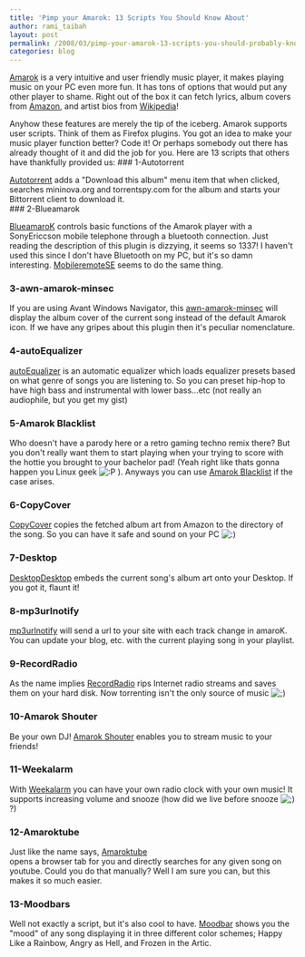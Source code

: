 ```yaml
---
title: 'Pimp your Amarok: 13 Scripts You Should Know About'
author: rami_taibah
layout: post
permalink: /2008/03/pimp-your-amarok-13-scripts-you-should-probably-know-about/
categories: blog
---
```


[Amarok](http://amarok.kde.org/) is a very intuitive and user friendly music player, it makes playing music on your PC even more fun. It has tons of options that would put any other player to shame. Right out of the box it can fetch lyrics, album covers from [Amazon](http://www.amazon.com), and artist bios from [Wikipedia](http://www.wikipedia.com)!

Anyhow these features are merely the tip of the iceberg. Amarok supports user scripts. Think of them as Firefox plugins. You got an idea to make your music player function better? Code it! Or perhaps somebody out there has already thought of it and did the job for you. Here are 13 scripts that others have thankfully provided us:
\#\#\# 1-Autotorrent

[Autotorrent](http://www.kde-apps.org/content/show.php?content=53391 "Autotorrent") adds a "Download this album" menu item that when clicked, searches mininova.org and torrentspy.com for the album and starts your Bittorrent client to download it.  
\#\#\# 2-Blueamarok

[BlueamaroK](http://kde-apps.org/content/show.php?content=33258 "BlueamaroK") controls basic functions of the Amarok player with a SonyEriccson mobile telephone through a bluetooth connection. Just reading the description of this plugin is dizzying, it seems so 1337! I haven't used this since I don't have Bluetooth on my PC, but it's so damn interesting. [MobileremoteSE](http://kde-apps.org/content/show.php?content=50696 "MobileremoteSE") seems to do the same thing.

### 3-awn-amarok-minsec

If you are using Avant Windows Navigator, this [awn-amarok-minsec](http://www.kde-apps.org/content/show.php/awn-amarok-minsec?content=57893 "awn-amarok-minsec") will display the album cover of the current song instead of the default Amarok icon. If we have any gripes about this plugin then it's peculiar nomenclature.

### **4-autoEqualizer**

[autoEqualizer](http://kde-apps.org/content/show.php/autoEqualizer?content=70509 "autoEqualizer") is an automatic equalizer which loads equalizer presets based on what genre of songs you are listening to. So you can preset hip-hop to have high bass and instrumental with lower bass...etc (not really an audiophile, but you get my gist)

### 5-Amarok Blacklist

Who doesn't have a parody here or a retro gaming techno remix there? But you don't really want them to start playing when your trying to score with the hottie you brought to your bachelor pad! (Yeah right like thats gonna happen you Linux geek ![:P](http://192.168.1.2/blog2/wp-includes/images/smilies/icon_razz.gif) ). Anyways you can use [Amarok Blacklist](http://kde-apps.org/content/show.php?content=23804 "Amarok Blacklist") if the case arises.  
  

### 6-CopyCover

[CopyCover](http://www.kde-apps.org/content/show.php?content=22517 "CopyCover") copies the fetched album art from Amazon to the directory of the song. So you can have it safe and sound on your PC ![:)](http://192.168.1.2/blog2/wp-includes/images/smilies/icon_smile.gif)

### 7-Desktop

[Desktop](http://kde-apps.org/content/show.php?content=20293 "Desktop")[Desktop](http://kde-apps.org/content/show.php?content=20293) embeds the current song's album art onto your Desktop. If you got it, flaunt it!

### 8-mp3urlnotify

[mp3urlnotify](http://www.kde-apps.org/content/show.php?content=25619 "mp3urlnotify") will send a url to your site with each track change in amaroK. You can update your blog, etc. with the current playing song in your playlist.

### 9-RecordRadio

As the name implies [RecordRadio](http://kde-apps.org/content/show.php?content=32842 "RecordRadio") rips Internet radio streams and saves them on your hard disk. Now torrenting isn't the only source of music ![;)](http://192.168.1.2/blog2/wp-includes/images/smilies/icon_wink.gif)

### 10-Amarok Shouter

Be your own DJ! [Amarok Shouter](http://www.kde-apps.org/content/show.php?content=22170 "Amarok Shouter") enables you to stream music to your friends!

### 11-Weekalarm

With [Weekalarm](http://www.kde-apps.org/content/show.php?content=23160 "Weekalarm") you can have your own radio clock with your own music! It supports increasing volume and snooze (how did we live before snooze ![;)](http://192.168.1.2/blog2/wp-includes/images/smilies/icon_wink.gif) ?)

### 12-Amaroktube

Just like the name says, [Amaroktube](http://www.kde-apps.org/content/show.php/AmarokTube?content=58628 "Amaroktube")  
opens a browser tab for you and directly searches for any given song on youtube. Could you do that manually? Well I am sure you can, but this makes it so much easier.

### 13-Moodbars

Well not exactly a script, but it's also cool to have. [Moodbar](http://amarok.kde.org/wiki/Moodbar "Moodbar") shows you the "mood" of any song displaying it in three different color schemes; Happy Like a Rainbow, Angry as Hell, and Frozen in the Artic.